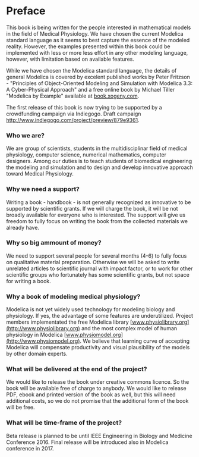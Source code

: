 Preface
=======

This book is being written for the people interested in mathematical models in the field of Medical Physiology. 
We have chosen the current Modelica standard language as it seems to best capture the essence of the modeled reality. However, the examples presented within this book could be implemented with less or more less effort in any other modeling language, however, with limitation based on available features.

While we have chosen the Modelica standard language, the details of general Modelica is covered by excelent published works by Peter Fritzson - "Principles of Object-Oriented Modeling and Simulation with Modelica 3.3: A Cyber-Physical Approach" and a free online book by Michael Tiller "Modelica by Example" available at [book.xogeny.com](http://book.xogeny.com).

The first release of this book is now trying to be supported by a crowdfunding campaign via Indiegogo. Draft campaign http://www.indiegogo.com/project/preview/879e9361.

### Who we are?

We are group of scientists, students in the multidisciplinar field of medical physiology, computer science, numerical mathematics, computer designers. Among our duties is to teach students of biomedical engineering the modeling and simulation and to design and develop innovative approach toward Medical Physiology.

### Why we need a support?
Writing a book - handbook - is not generally recognized as innovative to be supported by scientific grants. 
If we will charge the book, it will be not broadly available for everyone who is interested. The support will give us freedom to fully focus on writing the book from the collected materials we already have. 

### Why so big ammount of money?

We need to support several people for several months (4-6) to fully focus on qualitative material preparation.  Otherwise we will be asked to write unrelated articles to scientific journal with impact factor, or to work for other scientific groups who fortunately has some scientific grants, but not space for writing a book.

### Why a book of modeling medical physiology?

Modelica is not yet widely used technology for modeling biology and physiology. If yes, the advantage of some features are underutilized. Project members implementated the free Modelica library [www.physiolibrary.org](http://www.physiolibrary.org) and the most complex model of human physiology in Modelica [www.physiomodel.org](http://www.physiomodel.org). We believe that learning curve of accepting Modelica will compensate productivity and visual plausibility of the models by other domain experts.

### What will be delivered at the end of the project?

We would like to release the book under creative commons licence. So the book will be available free of charge to anybody. We would like to release PDF, ebook and printed version of the book as well, but this will need additional costs, so we do not promise that the additional form of the book will be free.

### What will be time-frame of the project?

Beta release is planned to be until IEEE Engineering in Biology and Medicine Conference 2016. Final release will be introduced also in Modelica conference in 2017.



